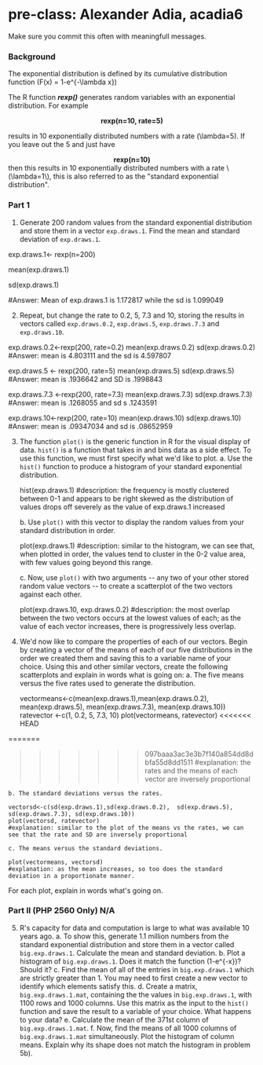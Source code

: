 # pre-class: Alexander Adia, acadia6


Make sure you commit this often with meaningfull messages. 

### Background

The exponential distribution is defined by its cumulative distribution function
\(F(x) = 1-e^{-\lambda x}\)

The R function ***rexp()*** generates random variables with an exponential distribution. For example 
<center><strong>rexp(n=10, rate=5)</strong> </center>

results in 10 exponentially distributed numbers with a rate \(\lambda=5\). If you leave out the 5 and just have
<center><strong>rexp(n=10) </strong></center>
then this results in 10 exponentially distributed numbers with a rate \(\lambda=1\), this is also referred to as the "standard exponential distribution". 

### Part 1
1. Generate 200 random values from the standard exponential distribution and store them in a vector `exp.draws.1`.  Find the mean and standard deviation of `exp.draws.1`.


exp.draws.1<- rexp(n=200)

mean(exp.draws.1)

sd(exp.draws.1)

#Answer: Mean of exp.draws.1 is 1.172817 while the sd is 1.099049

2. Repeat, but change the rate to 0.2, 5, 7.3 and 10, storing the results in vectors called  `exp.draws.0.2`,  `exp.draws.5`,  `exp.draws.7.3` and  `exp.draws.10`. 

  exp.draws.0.2<-rexp(200, rate=0.2)
  mean(exp.draws.0.2)
  sd(exp.draws.0.2)
#Answer: mean is 4.803111 and the sd is 4.597807

  exp.draws.5 <- rexp(200, rate=5)
  mean(exp.draws.5)
  sd(exp.draws.5)
#Answer: mean is .1936642 and SD is .1998843
  
  exp.draws.7.3 <-rexp(200, rate=7.3)
  mean(exp.draws.7.3)
  sd(exp.draws.7.3)
#Answer: mean is .1268055 and sd s .1243591
  
  exp.draws.10<-rexp(200, rate=10)
   mean(exp.draws.10)
  sd(exp.draws.10)
#Answer: mean is .09347034 and sd is .08652959

3. The function `plot()` is the generic function in R for the visual display of data. `hist()` is a function that takes in and bins data as a side effect. To use this function, we must first specify what we'd like to plot.
    a. Use the `hist()` function to produce a histogram of your standard exponential distribution. 
    
    hist(exp.draws.1)
#description: the frequency is mostly clustered between 0-1 and appears to be right skewed as the distribution of values drops off severely as the value of exp.draws.1 increased

    b. Use `plot()` with this vector to display the random values from your standard distribution in order.
    
    plot(exp.draws.1)
#description: similar to the histogram, we can see that, when plotted in order, the values tend to cluster in the 0-2 value area, with few values going beyond this range.

    c. Now, use `plot()` with two arguments -- any two of your other stored random value vectors -- to create a scatterplot of the two vectors against each other.
    
    plot(exp.draws.10, exp.draws.0.2)
#description: the most overlap between the two vectors occurs at the lowest values of each; as the value of each vector increases, there is progressively less overlap.

4. We'd now like to compare the properties of each of our vectors. Begin by creating a vector of the means of each of our five distributions in the order we created them and saving this to a variable name of your choice. Using this and other similar vectors, create the following scatterplots and explain in words what is going on:
    a. The five means versus the five rates used to generate the distribution.
    
    vectormeans<-c(mean(exp.draws.1),mean(exp.draws.0.2),  mean(exp.draws.5), mean(exp.draws.7.3), mean(exp.draws.10))
    ratevector <-c(1, 0.2, 5, 7.3, 10)
    plot(vectormeans, ratevector)
<<<<<<< HEAD
    
=======
>>>>>>> 097baaa3ac3e3b7f140a854dd8dbfa55d8dd1511
    #explanation: the rates and the means of each vector are inversely proportional
    
    b. The standard deviations versus the rates.
    
    vectorsd<-c(sd(exp.draws.1),sd(exp.draws.0.2),  sd(exp.draws.5), sd(exp.draws.7.3), sd(exp.draws.10))
    plot(vectorsd, ratevector)
    #explanation: similar to the plot of the means vs the rates, we can see that the rate and SD are inversely proportional
    
    c. The means versus the standard deviations.
    
    plot(vectormeans, vectorsd)
    #explanation: as the mean increases, so too does the standard deviation in a proportionate manner.

For each plot, explain in words what's going on.

### Part II (PHP 2560 Only) N/A


5. R's capacity for data and computation is large to what was available 10 years ago. 
    a. To show this, generate 1.1 million numbers from the standard exponential distribution and store them in a vector called `big.exp.draws.1`. Calculate the mean and standard deviation.
    b. Plot a histogram of `big.exp.draws.1`.  Does it match the function \(1-e^{-x}\)?  Should it? 
    c. Find the mean of all of the entries in `big.exp.draws.1` which are strictly greater than 1. You may need to first create a new vector to identify which elements satisfy this.
    d. Create a matrix, `big.exp.draws.1.mat`, containing the the values in 
`big.exp.draws.1`, with 1100 rows and 1000 columns. Use this matrix as the input to the `hist()` function and save the result to a variable of your choice. What happens to your data?
    e. Calculate the mean of the 371st column of `big.exp.draws.1.mat`.
    f. Now, find the means of all 1000 columns of `big.exp.draws.1.mat` simultaneously. Plot the histogram of column means.  Explain why its shape does not match the histogram in problem 5b).
   

